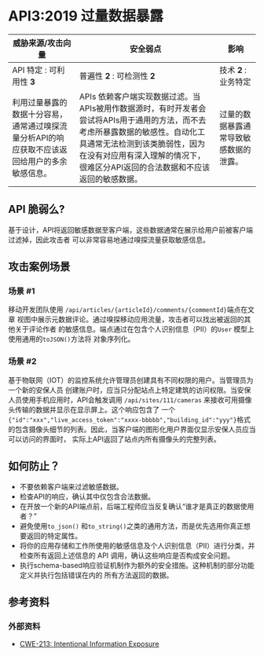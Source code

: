 API3:2019 过量数据暴露
=================================

| 威胁来源/攻击向量 | 安全弱点 | 影响 |
| - | - | - |
| API 特定 : 可利用性 **3** | 普遍性 **2** : 可检测性 **2** | 技术 **2** : 业务特定 |
| 利用过量暴露的数据十分容易，通常通过嗅探流量分析API的响应获取不应该返回给用户的多余敏感信息。 | APIs 依赖客户端实现数据过滤。当APIs被用作数据源时，有时开发者会尝试将APIs用于通用的方法，而不去考虑所暴露数据的敏感性。自动化工具通常无法检测到该类脆弱性，因为在没有对应用有深入理解的情况下，很难区分API返回的合法数据和不应该返回的敏感数据。|过量的数据暴露通常导致敏感数据的泄露。|

## API 脆弱么?

基于设计，API将返回敏感数据至客户端，这些数据通常在展示给用户前被客户端过滤掉，因此攻击者
可以非常容易地通过嗅探流量获取敏感信息。

## 攻击案例场景

### 场景 #1

移动开发团队使用 `/api/articles/{articleId}/comments/{commentId}`端点在文章
视图中展示元数据评论。通过嗅探移动应用流量，攻击者可以找出被返回的其他关于评论作者
的敏感信息。端点通过在包含个人识别信息（PII）的`User` 模型上使用通用的`toJSON()`方法将
对象序列化。

### 场景 #2

基于物联网（IOT）的监控系统允许管理员创建具有不同权限的用户。当管理员为一个新的安保人员
创建账户时，应当只分配站点上特定建筑的访问权限。当安保人员使用手机应用时，API会触发调用
`/api/sites/111/cameras` 来接收可用摄像头传输的数据并显示在显示屏上。这个响应包含了
一个`{"id":"xxx","live_access_token":"xxxx-bbbbb","building_id":"yyy"}`格式
的包含摄像头细节的列表。因此，当客户端的图形化用户界面仅显示安保人员应当可以访问的界面时，
实际上API返回了站点内所有摄像头的完整列表。

## 如何防止？

* 不要依赖客户端来过滤敏感数据。
* 检查API的响应，确认其中仅包含合法数据。
* 在开放一个新的API端点前，后端工程师应当反复确认“谁才是真正的数据使用者？”
* 避免使用`to_json()` 和`to_string()`之类的通用方法，而是优先选用你真正想要返回的特定属性。
* 将你的应用存储和工作所使用的敏感信息及个人识别信息（PII）进行分类，并检查所有返回上述信息的
  API 调用，确认这些响应是否构成安全问题。
* 执行schema-based响应验证机制作为额外的安全措施。这种机制的部分功能定义并执行包括错误在内的
  所有方法返回的数据。

## 参考资料

### 外部资料

* [CWE-213: Intentional Information Exposure][1]

[1]: https://cwe.mitre.org/data/definitions/213.html
